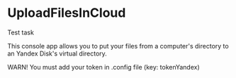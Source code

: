 # UploadFilesInCloud
Test task

This console app allows you to put your files from a computer's directory to an Yandex Disk's virtual directory.

WARN!
You must add your token in .config file (key: tokenYandex)
